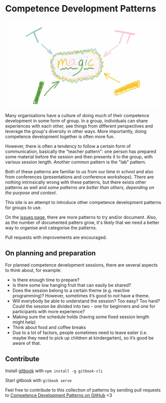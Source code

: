 
# Competence Development Patterns

![Local Image](./images/magic.jpg)

Many organisations have a culture of doing much of their competence development in some form of group. In a group, individuals can share experiences with each other, see things from different perspectives and leverage the group's diversity in other ways. More importantly, doing competence development together is often more fun.

However, there is often a tendency to follow a certain form of communication, basically the "teacher pattern": one person has prepared some material before the session and then presents it to the group, with various session length. Another common pattern is the "lab" pattern.

Both of these patterns are familiar to us from our time in school and also from conferences (presentations and  conference workshops). There are nothing intrinsically wrong with these patterns, but there exists other patterns as well and *some patterns are better than others, depending on the purpose and context*.

This site is an attempt to introduce other competence development patterns for groups to use.

On the [issues page](https://github.com/jayway/competence-development-patterns/issues/), there are more patterns to try and/or document. Also, as the number of documented patters grow, it's likely that we need a better way to organise and categorise the patterns.

Pull requests with improvements are encouraged.

## On planning and preparation

For planned competence development sessions, there are several aspects to think about, for example:

* Is there enough time to prepare?
* Is there some low hanging fruit that can easily be shared?
* Does the session belong to a certain theme (e.g. reactive programming)? However, sometimes it’s good to *not* have a theme.
* Will everybody be able to understand the session? Too easy? Too hard? Could the session be divided into two - one for beginners and one for participants with more experience?
* Making sure the schedule holds (having some fixed session length might help)
* Think about food and coffee breaks
* Due to a lot of factors, people sometimes need to leave ealier (i.e. maybe they need to pick up children at kindergarten), so it’s good be aware of that.

## Contribute

Install [gitbook](https://github.com/GitbookIO/gitbook) with `npm install -g gitbook-cli`

Start gitbook with `gitbook serve`

Feel free to contribute to this collection of patterns by sending pull requests to [Competence Development Patterns on GitHub](https://github.com/jayway/competence-development-patterns) <3